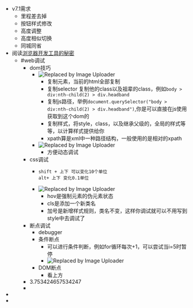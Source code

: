 - v7.1需求
	- 里程差去掉
	- 按钮样式修改
	- 高度调整
	- 高度相似切换
	- 同城同省
- 阅读[浏览器开发工具的秘密](http://jinlong.github.io/2013/08/29/devtoolsecrets/)
	- #web调试
		- dom技巧
			- ![Replaced by Image Uploader](https://s2.loli.net/2023/07/01/muR8IPb5oJH3Aav.png)
				- 复制元素，当前的html全部复制
				- 复制selector 复制他的class以及祖辈的class，例如`body > div:nth-child(2) > div.headband`
				- 复制js路径，举例`document.querySelector("body > div:nth-child(2) > div.headband")`,你是可以直接在js使用获取到这个dom的
				- 复制样式，将style，class，以及继承父级的，全局的样式等等，以计算样式提供给你
				- xpath算是xml中一种路径结构，一般使用的是相对的xpath
			- ![Replaced by Image Uploader](https://s2.loli.net/2023/07/02/LWEw54FIHUaP19M.png)
				- 方便动态调试
		- css调试
			- ```
			  shift + 上下 可以变化10个单位
			  alt+ 上下 变化0.1单位
			  ```
			- ![Replaced by Image Uploader](https://s2.loli.net/2023/07/01/ALFIYPlK4ToMaJ8.png)
				- hov是强制元素的伪元素状态
				- cls是添加一个新类名
				- 加号是新增样式规则，类名不变，这样你调试就可以不用写到style中去调试了
		- 断点调试
			- debugger
			- 条件断点
				- 可以进行条件判断，例如for循环每次+1，可以尝试当i=5时暂停
				- ![Replaced by Image Uploader](https://s2.loli.net/2023/07/01/OCHTf8R9sxQjV1G.png)
			- DOM断点
				- 看上方
		- 3.753424657534247
		-
-
-